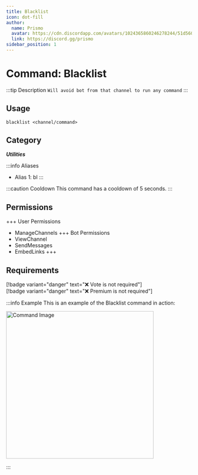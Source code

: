 ```yaml
---
title: Blacklist
icon: dot-fill
author:
  name: Prismo
  avatar: https://cdn.discordapp.com/avatars/1024365860246278244/51d5603eff69376da9a21e86b07a75bd.png?size=2048
  link: https://discord.gg/prismo
sidebar_position: 1
---
```



# Command: Blacklist

:::tip Description
`Will avoid bot from that channel to run any command`
:::

## Usage

```
blacklist <channel/command>
```

## Category

_**Utilities**_

:::info Aliases
- Alias 1: bl
:::

:::caution Cooldown
This command has a cooldown of 5 seconds.
:::

## Permissions

+++ User Permissions
- ManageChannels
+++ Bot Permissions
- ViewChannel
- SendMessages
- EmbedLinks
+++

## Requirements

[!badge variant="danger" text="❌ Vote is not required"]  
[!badge variant="danger" text="❌ Premium is not required"]

:::info Example
This is an example of the Blacklist command in action:

<img src="https://i.imgur.com/SfzPs8i.png" alt="Command Image" width="400"/>

:::

